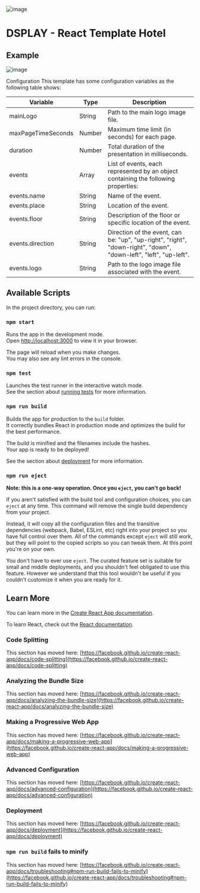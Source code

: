 ![image](https://github.com/gabiswar/template-hotel/assets/108243030/79ffa0e3-fa4a-41cf-9f9b-64a821b96be0)


# DSPLAY - React Template Hotel

## Example 
![image](https://github.com/gabiswar/template-hotel/assets/108243030/a2951d11-314f-4048-9701-0d94ba9d8e4c)



Configuration
This template has some configuration variables as the following table shows:

| Variable               | Type   | Description                                                                                           |
|------------------------|--------|-------------------------------------------------------------------------------------------------------|
| mainLogo               | String | Path to the main logo image file.                                                                    |
| maxPageTimeSeconds     | Number | Maximum time limit (in seconds) for each page.                                                       |
| duration               | Number | Total duration of the presentation in milliseconds.                                                 |
| events                 | Array  | List of events, each represented by an object containing the following properties:                 |
| events.name            | String | Name of the event.                                                                                   |
| events.place           | String | Location of the event.                                                                              |
| events.floor           | String | Description of the floor or specific location of the event.                                         |
| events.direction       | String | Direction of the event, can be: "up", "up-right", "right", "down-right", "down", "down-left", "left", "up-left". |
| events.logo            | String | Path to the logo image file associated with the event.                                              |


## Available Scripts

In the project directory, you can run:

### `npm start`

Runs the app in the development mode.\
Open [http://localhost:3000](http://localhost:3000) to view it in your browser.

The page will reload when you make changes.\
You may also see any lint errors in the console.

### `npm test`

Launches the test runner in the interactive watch mode.\
See the section about [running tests](https://facebook.github.io/create-react-app/docs/running-tests) for more information.

### `npm run build`

Builds the app for production to the `build` folder.\
It correctly bundles React in production mode and optimizes the build for the best performance.

The build is minified and the filenames include the hashes.\
Your app is ready to be deployed!

See the section about [deployment](https://facebook.github.io/create-react-app/docs/deployment) for more information.

### `npm run eject`

**Note: this is a one-way operation. Once you `eject`, you can't go back!**

If you aren't satisfied with the build tool and configuration choices, you can `eject` at any time. This command will remove the single build dependency from your project.

Instead, it will copy all the configuration files and the transitive dependencies (webpack, Babel, ESLint, etc) right into your project so you have full control over them. All of the commands except `eject` will still work, but they will point to the copied scripts so you can tweak them. At this point you're on your own.

You don't have to ever use `eject`. The curated feature set is suitable for small and middle deployments, and you shouldn't feel obligated to use this feature. However we understand that this tool wouldn't be useful if you couldn't customize it when you are ready for it.

## Learn More

You can learn more in the [Create React App documentation](https://facebook.github.io/create-react-app/docs/getting-started).

To learn React, check out the [React documentation](https://reactjs.org/).

### Code Splitting

This section has moved here: [https://facebook.github.io/create-react-app/docs/code-splitting](https://facebook.github.io/create-react-app/docs/code-splitting)

### Analyzing the Bundle Size

This section has moved here: [https://facebook.github.io/create-react-app/docs/analyzing-the-bundle-size](https://facebook.github.io/create-react-app/docs/analyzing-the-bundle-size)

### Making a Progressive Web App

This section has moved here: [https://facebook.github.io/create-react-app/docs/making-a-progressive-web-app](https://facebook.github.io/create-react-app/docs/making-a-progressive-web-app)

### Advanced Configuration

This section has moved here: [https://facebook.github.io/create-react-app/docs/advanced-configuration](https://facebook.github.io/create-react-app/docs/advanced-configuration)

### Deployment

This section has moved here: [https://facebook.github.io/create-react-app/docs/deployment](https://facebook.github.io/create-react-app/docs/deployment)

### `npm run build` fails to minify

This section has moved here: [https://facebook.github.io/create-react-app/docs/troubleshooting#npm-run-build-fails-to-minify](https://facebook.github.io/create-react-app/docs/troubleshooting#npm-run-build-fails-to-minify)
